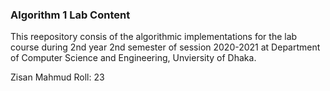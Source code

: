 ### Algorithm 1 Lab Content
This reepository consis of the algorithmic implementations for the lab course during 2nd year 2nd semester of session 2020-2021 at Department of Computer Science and Engineering, Unviersity of Dhaka.

Zisan Mahmud
Roll: 23
